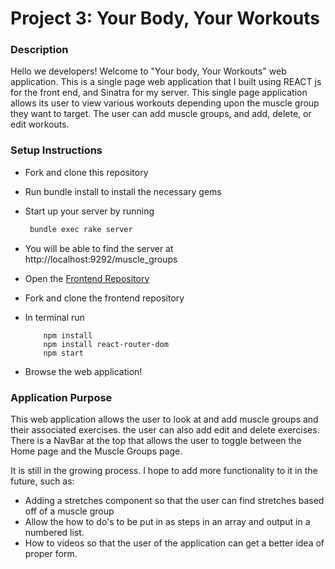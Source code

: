 # Project 3: Your Body, Your Workouts #

### Description ###

Hello we developers! Welcome to "Your body, Your Workouts" web application. This is a single page web application that I built using REACT js for the front end, and Sinatra for my server. This single page application allows its user to view various workouts depending upon the muscle group they want to target. The user can add muscle groups, and add, delete, or edit workouts.

### Setup Instructions ###

* Fork and clone this repository
* Run bundle install to install the necessary gems
* Start up your server by running 
     ```bash
      bundle exec rake server 
* You will be able to find the server at 
      http://localhost:9292/muscle_groups
  
* Open the [Frontend Repository](https://github.com/samanthamarberger/my-final-phase-3-frontend-project)
* Fork and clone the frontend repository 
* In terminal run 
    ```
        npm install
        npm install react-router-dom
        npm start
    ```
* Browse the web application! 

### Application Purpose ###
This web application allows the user to look at and add muscle groups and their associated exercises. the user can also add edit and delete exercises. There is a NavBar at the top that allows the user to toggle between the Home page and the Muscle Groups page.

It is still in the growing process. I hope to add more functionality to it in the future, such as:
* Adding a stretches component so that the user can find stretches based off of a muscle group
* Allow the how to do's to be put in as steps in an array and output in a numbered list.
* How to videos so that the user of the application can get a better idea of proper form.

